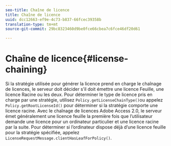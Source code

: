 ```yaml
---
seo-title: Chaîne de licence
title: Chaîne de licence
uuid: dcc12663-ef9e-4c73-b837-66fcec39358b
translation-type: tm+mt
source-git-commit: 29bc8323460d9be0fce66cbea7c6fce46df20d61

---
```



# Chaîne de licence{#license-chaining}

Si la stratégie utilisée pour générer la licence prend en charge le chaînage de licences, le serveur doit décider s’il doit émettre une licence Feuille, une licence Racine ou les deux. Pour déterminer le type de licence pris en charge par une stratégie, utilisez `Policy.getLicenseChainType()`ou appelez `Policy.getRootLicenseId()` pour déterminer si la stratégie comporte une licence racine. Avec le chaînage de licences Adobe Access 2.0, le serveur émet généralement une licence feuille la première fois que l’utilisateur demande une licence pour un ordinateur particulier et une licence racine par la suite. Pour déterminer si l’ordinateur dispose déjà d’une licence feuille pour la stratégie spécifiée, appelez `LicenseRequestMessage.clientHasLeafForPolicy()`.
